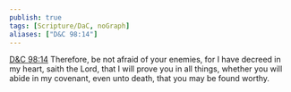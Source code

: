 ```yaml
---
publish: true
tags: [Scripture/DaC, noGraph]
aliases: ["D&C 98:14"]
---
```

[D&C 98:14](https://churchofjesuschrist.org/study/scriptures/dc-testament/dc/98?lang=eng&id=p14#p14) Therefore, be not afraid of your enemies, for I have decreed in my heart, saith the Lord, that I will prove you in all things, whether you will abide in my covenant, even unto death, that you may be found worthy.
